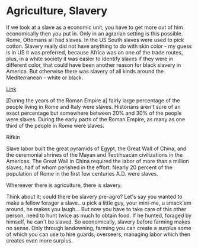 # Agriculture, Slavery

If we look at a slave as a economic unit, you have to get more out of
him economically then you put in. Only in an agrarian setting is this
possible. Rome, Ottomans all had slaves. In the US South slaves were
used to pick cotton. Slavery really did not have anything to do with
skin color - my guess is in US it was preferred, because Africa was on
one of the trade routes, plus, in a white society it was easier to
identify slaves if they were in different color, that could have been
another reason for black slavery in America. But otherwise there was
slavery of all kinds around the Mediterranean - white or black.

[Link](https://www.ducksters.com/history/ancient_rome/slaves.php)

[During the years of the Roman Empire a] fairly large percentage of
the people living in Rome and Italy were slaves. Historians aren't
sure of an exact percentage but somewhere between 20% and 30% of the
people were slaves. During the early parts of the Roman Empire, as
many as one third of the people in Rome were slaves.

Rifkin

Slave labor built the great pyramids of Egypt, the Great Wall of
China, and the ceremonial shrines of the Mayan and Teotihuacan
civilizations in the Americas. The Great Wall in China required the
labor of more than a million slaves, half of whom perished in the
effort. Nearly 20 percent of the population of Rome in the first few
centuries A.D. were slaves.

Whereever there is agriculture, there is slavery.

Think about it; could there be slavery pre-agro? Let's say you wanted
to make a fellow forager a slave.. u pick a little guy, your mini-me,
u smack'em around, he makes you laugh... But now you have to take care
of this other person, need to hunt twice as much to obtain food. If he
hunted, foraged by himself, he can't be slaved. So economically,
slavery before farming makes no sense. Only through landowning,
farming you can create a surplus some of which you can use to hire
guards, overseers, managing labor which then creates even more
surplus.

